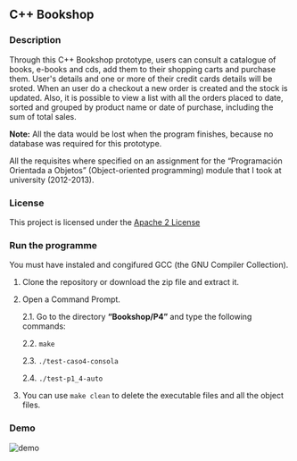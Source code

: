 ## C++ Bookshop

### Description
Through this C++ Bookshop prototype, users can consult a catalogue of books, e-books and cds, add them to their shopping carts and purchase them.
User's details and one or more of their credit cards details will be sroted.
When an user do a checkout a new order is created and the stock is updated.
Also, it is possible to view a list with all the orders placed
to date, sorted and grouped by product name or date of purchase, including the sum of total sales.

****Note:****
All the data would be lost when the program finishes, because no database was required for this prototype.

All the requisites where specified on an assignment for the “Programación Orientada a Objetos” (Object-oriented programming) module that I took at university (2012-2013). 


### License
This project is licensed under the [Apache 2 License](http://www.apache.org/licenses/LICENSE-2.0)


### Run the programme
You must have instaled and congifured GCC (the GNU Compiler Collection).

1. Clone the repository or download the zip file and extract it.
2. Open a Command Prompt.

	2.1. Go to the directory **“Bookshop/P4”** and type the following commands:
	
	2.2. `make`
	
	2.3. `./test-caso4-consola`
	
	2.4. `./test-p1_4-auto`
	
3. You can use `make clean` to delete the executable files and all the object files.

### Demo
![demo](https://media.giphy.com/media/l1J9Dp1c4IJCOJChi/giphy.gif)
